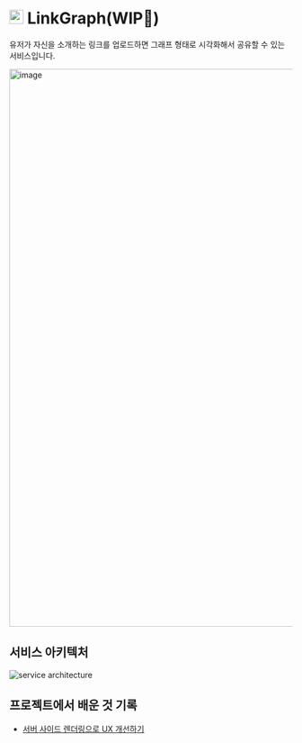 # <img height="25px" src="https://github.com/hyunjinee/linkgraph/assets/63354527/2612509a-975a-4ee7-a1b8-5be464444a74" /> LinkGraph(WIP🔨)

유저가 자신을 소개하는 링크를 업로드하면 그래프 형태로 시각화해서 공유할 수 있는 서비스입니다.

<img width="991" alt="image" src="https://github.com/hyunjinee/linkgraph/assets/63354527/85103dc0-f6d1-4e85-a4c0-62a2c50ef838">

## 서비스 아키텍처

![service architecture](https://github.com/hyunjinee/linkgraph/assets/63354527/36ca1fcb-d4bd-4298-b09c-6219a78a8c47)

## 프로젝트에서 배운 것 기록

- [서버 사이드 렌더링으로 UX 개선하기](https://www.youtube.com/watch?v=wxxNS6hEptE)
<!-- ## TODO


- EsLint 설정 공통 프로젝트
- form에서 링크 업로드 후 업로드 된 링크를 사용자 URL에서 표시하기
- useUpload 리팩토링 (상태를 사용하는 것이 아니라면 훅에서 제외)
- react hot toast
- Admin. 유저 테이블 -> 유서 수정 폼
- react-hook-form, zod로 form validation
- 그래프 사용자가 커스터마이징(노드 사이즈)

## 블로그 적고싶은거

- 모노레포
- React Props. Type or Interface?
- 서버 컴포넌트
- HTTP Method 멱등성 (DELETE) -->

<!-- ## 왜 이 기술을 선택했는가?

- Next.js
  - React 기반 프로젝트에서 ISR, SSR, CSR 다양한 렌더링 패턴을 적용할 수 있다.
  - 서버 컴포넌트를 적절히 사용하여 번들 사이즈를 줄일 수 있다.
  - Vercel을 활용한 쉽고 빠른 CD
- -->

